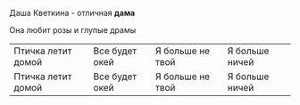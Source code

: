
<!DOCTYPE html>
<html>
  <head>
    <meta charset="utf-8">
  </head>
  <body>
    <p>Даша Кветкина - отличная <strong>дама</strong></p> 
    <p>Она любит розы и глупые драмы</p>
    <table>
    <tr>
      <td>Птичка летит домой</td>
      <td>Все будет окей</td>
      <td>Я больше не твой</td>
       <td>Я больше ничей</td>
      </tr>
      <tr>
        <td>Птичка летит домой</td>
        <td>Все будет окей</td>
        <td>Я больше не твой</td>
        <td>Я больше ничей</td>
      </tr>
    </table>
  </body>
</html>
